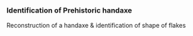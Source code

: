 ### Identification of Prehistoric handaxe
Reconstruction of a handaxe & identification of shape of flakes
